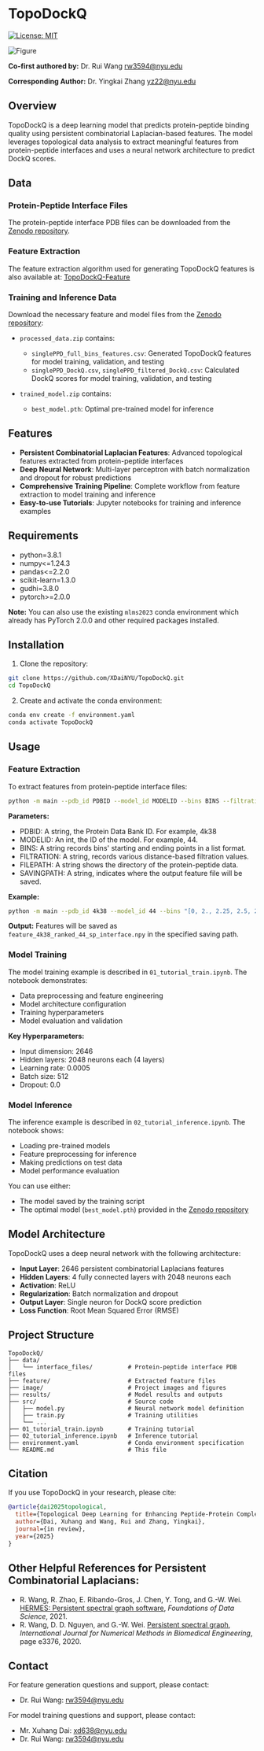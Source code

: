 # TopoDockQ

[![License: MIT](https://img.shields.io/badge/License-MIT-yellow.svg)](https://opensource.org/licenses/MIT)

![Figure](./image/combine_all.jpg)

**Co-first authored by:** Dr. Rui Wang <rw3594@nyu.edu>

**Corresponding Author:** Dr. Yingkai Zhang <yz22@nyu.edu>

## Overview

TopoDockQ is a deep learning model that predicts protein-peptide binding quality using persistent combinatorial Laplacian-based features. The model leverages topological data analysis to extract meaningful features from protein-peptide interfaces and uses a neural network architecture to predict DockQ scores.

## Data

### Protein-Peptide Interface Files
The protein-peptide interface PDB files can be downloaded from the [Zenodo repository](https://zenodo.org/record/15469415).

### Feature Extraction
The feature extraction algorithm used for generating TopoDockQ features is also available at: [TopoDockQ-Feature](https://github.com/wangru25/TopoDockQ-Feature)

### Training and Inference Data
Download the necessary feature and model files from the [Zenodo repository](https://zenodo.org/record/15469415):

- `processed_data.zip` contains:
  - `singlePPD_full_bins_features.csv`: Generated TopoDockQ features for model training, validation, and testing
  - `singlePPD_DockQ.csv`, `singlePPD_filtered_DockQ.csv`: Calculated DockQ scores for model training, validation, and testing

- `trained_model.zip` contains:
  - `best_model.pth`: Optimal pre-trained model for inference

## Features

- **Persistent Combinatorial Laplacian Features**: Advanced topological features extracted from protein-peptide interfaces
- **Deep Neural Network**: Multi-layer perceptron with batch normalization and dropout for robust predictions
- **Comprehensive Training Pipeline**: Complete workflow from feature extraction to model training and inference
- **Easy-to-use Tutorials**: Jupyter notebooks for training and inference examples

## Requirements

- python=3.8.1
- numpy<=1.24.3
- pandas<=2.2.0
- scikit-learn=1.3.0
- gudhi=3.8.0
- pytorch>=2.0.0

**Note:** You can also use the existing `mlms2023` conda environment which already has PyTorch 2.0.0 and other required packages installed.

## Installation

1. Clone the repository:
```bash
git clone https://github.com/XDaiNYU/TopoDockQ.git
cd TopoDockQ
```

2. Create and activate the conda environment:
```bash
conda env create -f environment.yaml
conda activate TopoDockQ
```

## Usage

### Feature Extraction

To extract features from protein-peptide interface files:

```bash
python -m main --pdb_id PDBID --model_id MODELID --bins BINS --filtration FILTRATION --file_path FILEPATH --saving_path SAVINGPATH
```

**Parameters:**

- PDBID: A string, the Protein Data Bank ID. For example, 4k38
- MODELID: An int, the ID of the model. For example, 44.
- BINS: A string records bins' starting and ending points in a list format.
- FILTRATION: A string, records various distance-based filtration values. 
- FILEPATH: A string shows the directory of the protein-peptide data.
- SAVINGPATH: A string, indicates where the output feature file will be saved. 

**Example:**
```bash
python -m main --pdb_id 4k38 --model_id 44 --bins "[0, 2., 2.25, 2.5, 2.75, 3., 3.25, 3.5, 3.75, 4., 4.25, 4.5, 4.75, 5.]" --filtration "[0, 2., 2.25, 2.5, 2.75, 3., 3.25, 3.5, 3.75, 4., 4.25, 4.5, 4.75, 5.]" --file_path ./data/interface_files --saving_path ./feature
```

**Output:** Features will be saved as `feature_4k38_ranked_44_sp_interface.npy` in the specified saving path.

### Model Training

The model training example is described in `01_tutorial_train.ipynb`. The notebook demonstrates:

- Data preprocessing and feature engineering
- Model architecture configuration
- Training hyperparameters
- Model evaluation and validation

**Key Hyperparameters:**
- Input dimension: 2646
- Hidden layers: 2048 neurons each (4 layers)
- Learning rate: 0.0005
- Batch size: 512
- Dropout: 0.0

### Model Inference

The inference example is described in `02_tutorial_inference.ipynb`. The notebook shows:

- Loading pre-trained models
- Feature preprocessing for inference
- Making predictions on test data
- Model performance evaluation

You can use either:
- The model saved by the training script
- The optimal model (`best_model.pth`) provided in the [Zenodo repository](https://zenodo.org/record/15469415)

## Model Architecture

TopoDockQ uses a deep neural network with the following architecture:

- **Input Layer**: 2646 persistent combinatorial Laplacians features
- **Hidden Layers**: 4 fully connected layers with 2048 neurons each
- **Activation**: ReLU
- **Regularization**: Batch normalization and dropout
- **Output Layer**: Single neuron for DockQ score prediction
- **Loss Function**: Root Mean Squared Error (RMSE)

## Project Structure

```
TopoDockQ/
├── data/
│   └── interface_files/          # Protein-peptide interface PDB files
├── feature/                      # Extracted feature files
├── image/                        # Project images and figures
├── results/                      # Model results and outputs
├── src/                          # Source code
│   ├── model.py                  # Neural network model definition
│   ├── train.py                  # Training utilities
│   └── ...
├── 01_tutorial_train.ipynb       # Training tutorial
├── 02_tutorial_inference.ipynb   # Inference tutorial
├── environment.yaml              # Conda environment specification
└── README.md                     # This file
```

## Citation

If you use TopoDockQ in your research, please cite:

```bibtex
@article{dai2025topological,
  title={Topological Deep Learning for Enhancing Peptide-Protein Complex Prediction},
  author={Dai, Xuhang and Wang, Rui and Zhang, Yingkai},
  journal={in review},
  year={2025}
}
```

## Other Helpful References for Persistent Combinatorial Laplacians:

- R. Wang, R. Zhao, E. Ribando-Gros, J. Chen, Y. Tong, and G.-W. Wei. [HERMES: Persistent spectral graph software](https://www.aimsciences.org/article/doi/10.3934/fods.2021006), _Foundations of Data Science_, 2021.
- R. Wang, D. D. Nguyen, and G.-W. Wei. [Persistent spectral graph](https://users.math.msu.edu/users/weig/paper/p243.pdf), _International Journal for Numerical Methods in Biomedical Engineering_, page e3376, 2020.


## Contact

For feature generation questions and support, please contact:
- Dr. Rui Wang: <rw3594@nyu.edu>

For model training questions and support, please contact:
- Mr. Xuhang Dai: <xd638@nyu.edu>
- Dr. Rui Wang: <rw3594@nyu.edu>
